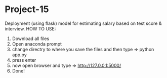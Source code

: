 # Project-15
Deployment (using flask) model for estimating salary based on test score &amp; interview. 
HOW TO USE:
1. Download all files
2. Open anaconda prompt
3. change directry to where you save the files and then type =>     python app.py
4. press enter
5. now open browser and type => http://127.0.0.1:5000/
6. Done!
